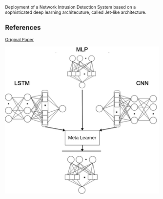 Deployment of a Network Intrusion Detection System based on a sophisticated deep learning architecuture, called Jet-like architecture.
## References
<a href="https://arxiv.org/abs/2002.12592">Original Paper</a>

<img src="docs/Ensemble Architecture.jpg" width=640>
